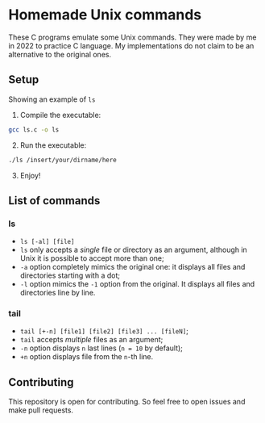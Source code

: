 # Homemade Unix commands
These C programs emulate some Unix commands. They were made by me in 2022 to practice C language.
My implementations do not claim to be an alternative to the original ones.

## Setup
Showing an example of `ls`
1. Compile the executable:
  ```bash
  gcc ls.c -o ls 
  ```
2. Run the executable:
  ```bash
  ./ls /insert/your/dirname/here
  ```
3. Enjoy!

## List of commands
### ls
- `ls [-al] [file]`
- `ls` only accepts a *single* file or directory as an argument, although in Unix it is possible to accept more than one;
- `-a` option completely mimics the original one: it displays all files and directories starting with a dot;
- `-l` option mimics the `-1` option from the original. It displays all files and directories line by line.

### tail
- `tail [+-n] [file1] [file2] [file3] ... [fileN]`;
- `tail` accepts *multiple* files as an argument;
- `-n` option displays `n` last lines (`n = 10` by default);
- `+n` option displays file from the `n`-th line.

## Contributing
This repository is open for contributing. So feel free to open issues and make pull requests.
